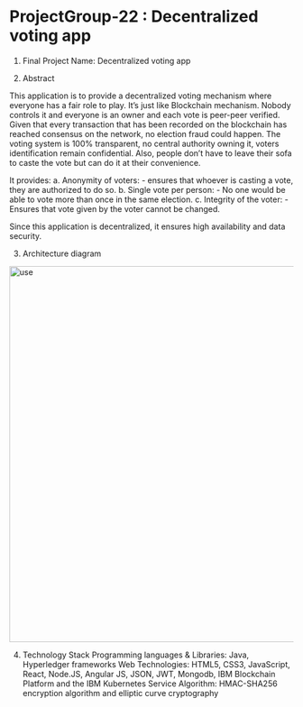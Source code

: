 # ProjectGroup-22 : Decentralized voting app


1. Final Project Name: Decentralized voting app

2. Abstract

This application is to provide a decentralized voting mechanism where everyone has a fair role to play. It’s just like Blockchain mechanism. Nobody controls it and everyone is an owner and each vote is peer-peer verified. Given that every transaction that has been recorded on the blockchain has reached consensus on the network, no election fraud could happen. The voting system is 100% transparent, no central authority owning it, voters identification remain confidential. Also, people don’t have to leave their sofa to caste the vote but can do it at their convenience. 

It provides:
  a. Anonymity of voters: 
      - ensures that whoever is casting a vote, they are authorized to do so. 
  b. Single vote per person: 
      - No one would be able to vote more than once in the same election. 
  c. Integrity of the voter:
      - Ensures that vote given by the voter cannot be changed.

Since this application is decentralized, it ensures high availability and data security. 

3. Architecture diagram

<img width="667" alt="use" src="https://user-images.githubusercontent.com/54567577/66450351-08863b80-ea0d-11e9-994a-2de90b693682.png">

4. Technology Stack
  Programming languages & Libraries: Java, Hyperledger frameworks
  Web Technologies: HTML5, CSS3, JavaScript, React, Node.JS, Angular JS, JSON, JWT,
  Mongodb, IBM Blockchain Platform and the IBM Kubernetes Service
  Algorithm: HMAC-SHA256 encryption algorithm and elliptic curve cryptography






